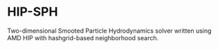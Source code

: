 # HIP-SPH
Two-dimensional Smooted Particle Hydrodynamics solver written using AMD HIP with hashgrid-based neighborhood search.
